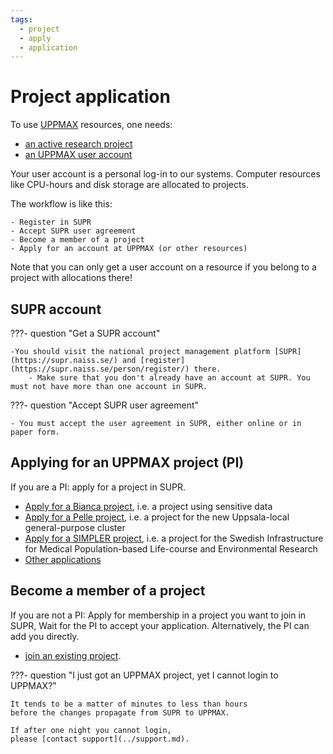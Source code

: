 ```yaml
---
tags:
  - project
  - apply
  - application
---
```


# Project application

To use [UPPMAX](../cluster_guides/uppmax.md) resources, one needs:

- [an active research project](project.md)
- [an UPPMAX user account](user_account.md)

Your user account is a personal log-in to our systems. Computer resources like CPU-hours and disk storage are allocated to projects.

The workflow is like this:

    - Register in SUPR
    - Accept SUPR user agreement
    - Become a member of a project
    - Apply for an account at UPPMAX (or other resources)

Note that you can only get a user account on a resource if you belong to a project with allocations there!

## SUPR account

???- question "Get a SUPR account"

    -You should visit the national project management platform [SUPR](https://supr.naiss.se/) and [register](https://supr.naiss.se/person/register/) there.
        - Make sure that you don't already have an account at SUPR. You must not have more than one account in SUPR.

        

???- question "Accept SUPR user agreement"

    - You must accept the user agreement in SUPR, either online or in paper form.

## Applying for an UPPMAX project (PI)

If you are a PI: apply for a project in SUPR.

- [Apply for a Bianca project](project_apply_bianca.md), i.e. a project
  using sensitive data
- [Apply for a Pelle project](project_apply_pelle.md), i.e. a project
  for the new Uppsala-local general-purpose cluster
- [Apply for a SIMPLER project](project_apply_simpler.md),
  i.e. a project for the Swedish Infrastructure for Medical Population-based Life-course and Environmental Research
- [Other applications](https://www.uu.se/en/centre/uppmax/get-started/create-account-and-apply-for-project/apply-for-projects)

## Become a member of a project

If you are not a PI: Apply for membership in a project you want to join in SUPR, Wait for the PI to accept your application. Alternatively, the PI can add you directly.

- [join an existing project](join_existing_project.md).

???- question "I just got an UPPMAX project, yet I cannot login to UPPMAX?"

    It tends to be a matter of minutes to less than hours
    before the changes propagate from SUPR to UPPMAX.

    If after one night you cannot login,
    please [contact support](../support.md).
